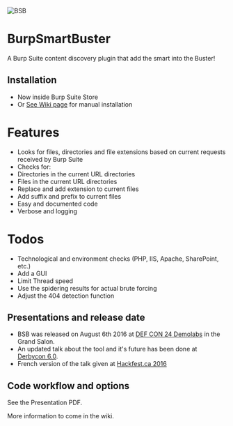 ![BSB](http://i.imgur.com/rHToHhe.png)

# BurpSmartBuster

A Burp Suite content discovery plugin that add the smart into the Buster!

## Installation

- Now inside Burp Suite Store
- Or [See Wiki page](https://github.com/pathetiq/BurpSmartBuster/wiki) for manual installation


# Features

* Looks for files, directories and file extensions based on current requests received by Burp Suite
* Checks for:
 * Directories in the current URL directories
 * Files in the current URL directories 
 * Replace and add extension to current files
 * Add suffix and prefix to current files
* Easy and documented code
* Verbose and logging 

# Todos

* Technological and environment checks (PHP, IIS, Apache, SharePoint, etc.)
* Add a GUI
* Limit Thread speed
* Use the spidering results for actual brute forcing
* Adjust the 404 detection function

## Presentations and release date

* BSB was released on August 6th 2016 at [DEF CON 24 Demolabs](https://defcon.org/html/defcon-24/dc-24-demolabs.html) in the Grand Salon. 
* An updated talk about the tool and it's future has been done at [Derbycon 6.0](https://www.youtube.com/watch?v=RFxUfoVgMrw).
* French version of the talk given at [Hackfest.ca 2016](https://www.youtube.com/watch?v=yIC9zmKLoxg)

## Code workflow and options

See the Presentation PDF.

More information to come in the wiki.
